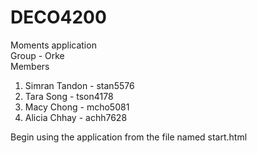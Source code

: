 # DECO4200
Moments application <br>
Group - Orke <br>
Members
  1. Simran Tandon - stan5576
  2. Tara Song - tson4178
  3. Macy Chong - mcho5081
  4. Alicia Chhay - achh7628

Begin using the application from the file named start.html 
